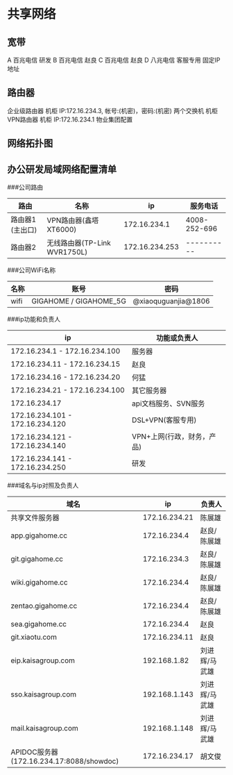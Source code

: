 共享网络
==========

宽带
------

A 百兆电信 研发
B 百兆电信 赵良
C 百兆电信 赵良
D 八兆电信 客服专用 固定IP地址

路由器
------

企业级路由器  机柜  IP:172.16.234.3, 帐号:(机密)，密码:(机密)
两个交换机    机柜  
VPN路由器     机柜  IP:172.16.234.1 物业集团配置


网络拓扑图
------

办公研发局域网络配置清单
------

###公司路由

| 路由  | 名称  |ip   | 服务电话  |
| ------------ | ------------ | ------------ | ------------ |
| 路由器1 (主出口)  | VPN路由器(鑫塔XT6000)  | 172.16.234.1  | 4008-252-696  |
| 路由器2  | 无线路由器(TP-Link WVR1750L)  | 172.16.234.253  |  ---------- |


###公司WiFi名称

| 名称  | 账号  |  密码 |
| ------------ | ------------ | ------------ |
| wifi  |  GIGAHOME / GIGAHOME_5G |  @xiaoquguanjia@1806 |


###ip功能和负责人

| ip  | 功能或负责人  |
| ------------ | ------------ |
| 172.16.234.1   - 172.16.234.100  | 服务器  |
|172.16.234.11  - 172.16.234.15   | 赵良  |
| 172.16.234.16  - 172.16.234.20  | 何猛  |
| 172.16.234.21  - 172.16.234.100  | 其它服务器  |
| 172.16.234.17  | api文档服务、SVN服务  |
| 172.16.234.101 - 172.16.234.120  |  DSL+VPN(客服专用) |
| 172.16.234.121 - 172.16.234.140  | VPN+上网(行政，财务，产品)  |
|  172.16.234.141 - 172.16.234.250 | 研发  |

###域名与ip对照及负责人

| 域名  |ip   | 负责人  |
| ------------ | ------------ | ------------ |
|共享文件服务器   | 172.16.234.21  |陈展雄   |
|app.gigahome.cc   |  172.16.234.4 | 赵良/陈展雄  |
| git.gigahome.cc  | 172.16.234.3  | 赵良/陈展雄  |
| wiki.gigahome.cc  |  172.16.234.4  | 赵良/陈展雄  |
|  zentao.gigahome.cc |  172.16.234.4 | 赵良/陈展雄  |
| sea.gigahome.cc  | 172.16.234.4  | 赵良  |
| git.xiaotu.com  | 172.16.234.11  | 赵良  |
| eip.kaisagroup.com  | 192.168.1.82  | 刘进辉/马武雄  |
| sso.kaisagroup.com  |  192.168.1.143 | 刘进辉/马武雄  |
| mail.kaisagroup.com  |  192.168.1.148 | 刘进辉/马武雄  |
| APIDOC服务器(172.16.234.17:8088/showdoc)  |  172.16.234.17 | 胡文俊  |